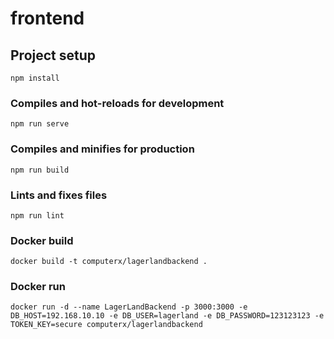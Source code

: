 # frontend

## Project setup

```
npm install
```

### Compiles and hot-reloads for development

```
npm run serve
```

### Compiles and minifies for production

```
npm run build
```

### Lints and fixes files

```
npm run lint
```

### Docker build

```
docker build -t computerx/lagerlandbackend .
```

### Docker run

```
docker run -d --name LagerLandBackend -p 3000:3000 -e DB_HOST=192.168.10.10 -e DB_USER=lagerland -e DB_PASSWORD=123123123 -e TOKEN_KEY=secure computerx/lagerlandbackend
```
